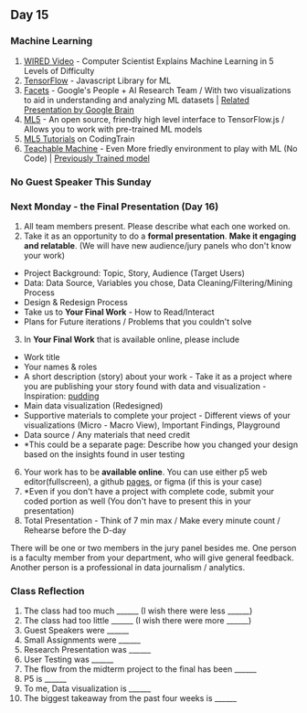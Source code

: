 ## Day 15


### Machine Learning 
1. [WIRED Video](https://www.youtube.com/watch?v=5q87K1WaoFI) - Computer Scientist Explains Machine Learning in 5 Levels of Difficulty
2. [TensorFlow](https://www.tensorflow.org/js) - Javascript Library for ML
3. [Facets](https://pair-code.github.io/facets/) - Google's People + AI Research Team / With two visualizations to aid in understanding and analyzing ML datasets | [Related Presentation by Google Brain](https://www.youtube.com/watch?v=ulLx2iPTIcs)
4. [ML5](https://ml5js.org/) - An open source, friendly high level interface to TensorFlow.js / Allows you to work with pre-trained ML models
5. [ML5 Tutorials](https://thecodingtrain.com/learning/ml5/) on CodingTrain 
6. [Teachable Machine](https://teachablemachine.withgoogle.com/) - Even More friedly environment to play with ML (No Code) | [Previously Trained model](https://teachablemachine.withgoogle.com/models/XJ_Z3gZly/)

### No Guest Speaker This Sunday

### Next Monday - the Final Presentation (Day 16)
1. All team members present. Please describe what each one worked on. 
2. Take it as an opportunity to do a **formal presentation**. **Make it engaging and relatable**. (We will have new audience/jury panels who don't know your work) 
- Project Background: Topic, Story, Audience (Target Users)
- Data: Data Source, Variables you chose, Data Cleaning/Filtering/Mining Process
- Design & Redesign Process 
- Take us to **Your Final Work** - How to Read/Interact 
- Plans for Future iterations / Problems that you couldn't solve 
3. In **Your Final Work** that is available online, please include 
- Work title
- Your names & roles
- A short description (story) about your work - Take it as a project where you are publishing your story found with data and visualization - Inspiration: [pudding](https://pudding.cool/)
- Main data visualization (Redesigned)
- Supportive materials to complete your project - Different views of your visualizations (Micro - Macro View), Important Findings, Playground 
- Data source / Any materials that need credit
- *This could be a separate page: Describe how you changed your design based on the insights found in user testing
6. Your work has to be **available online**. You can use either p5 web editor(fullscreen), a github [pages](https://docs.github.com/en/pages/getting-started-with-github-pages/creating-a-github-pages-site), or figma (if this is your case) 
7. *Even if you don't have a project with complete code, submit your coded portion as well (You don't have to present this in your presentation) 
8. Total Presentation - Think of 7 min max / Make every minute count / Rehearse before the D-day

There will be one or two members in the jury panel besides me. 
One person is a faculty member from your department, who will give general feedback.
Another person is a professional in data journalism / analytics.

### Class Reflection 
1. The class had too much ______ (I wish there were less ______)
2. The class had too little ______ (I wish there were more ______)
3. Guest Speakers were ______
4. Small Assignments were ______ 
5. Research Presentation was ______
6. User Testing was ______
7. The flow from the midterm project to the final has been ______
8. P5 is ______
9. To me, Data visualization is ______
10. The biggest takeaway from the past four weeks is ______
